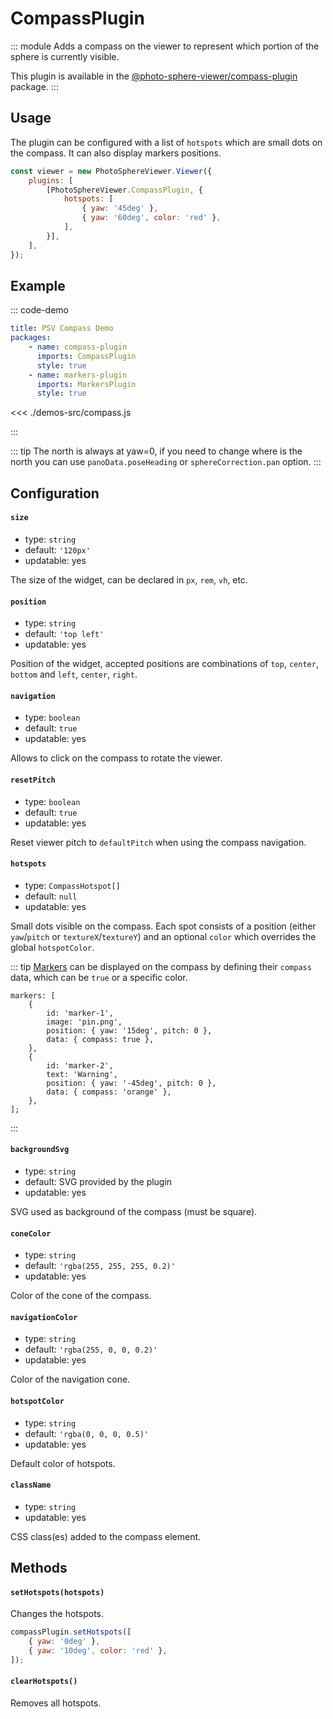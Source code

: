 # CompassPlugin <Badge text="Styles"/>

<Badges module="compass-plugin"/>

::: module
<ApiButton page="modules/CompassPlugin.html"/>
Adds a compass on the viewer to represent which portion of the sphere is currently visible.

This plugin is available in the [@photo-sphere-viewer/compass-plugin](https://www.npmjs.com/package/@photo-sphere-viewer/compass-plugin) package.
:::

## Usage

The plugin can be configured with a list of `hotspots` which are small dots on the compass. It can also display markers positions.

```js
const viewer = new PhotoSphereViewer.Viewer({
    plugins: [
        [PhotoSphereViewer.CompassPlugin, {
            hotspots: [
                { yaw: '45deg' }, 
                { yaw: '60deg', color: 'red' },
            ],
        }],
    ],
});
```

## Example

::: code-demo

```yaml
title: PSV Compass Demo
packages:
    - name: compass-plugin
      imports: CompassPlugin
      style: true
    - name: markers-plugin
      imports: MarkersPlugin
      style: true
```

<<< ./demos-src/compass.js

:::

::: tip
The north is always at yaw=0, if you need to change where is the north you can use `panoData.poseHeading` or `sphereCorrection.pan` option.
:::

## Configuration

#### `size`

-   type: `string`
-   default: `'120px'`
-   updatable: yes

The size of the widget, can be declared in `px`, `rem`, `vh`, etc.

#### `position`

-   type: `string`
-   default: `'top left'`
-   updatable: yes

Position of the widget, accepted positions are combinations of `top`, `center`, `bottom` and `left`, `center`, `right`.

#### `navigation`

-   type: `boolean`
-   default: `true`
-   updatable: yes

Allows to click on the compass to rotate the viewer.

#### `resetPitch`

-   type: `boolean`
-   default: `true`
-   updatable: yes

Reset viewer pitch to `defaultPitch` when using the compass navigation.

#### `hotspots`

-   type: `CompassHotspot[]`
-   default: `null`
-   updatable: yes

Small dots visible on the compass. Each spot consists of a position (either `yaw`/`pitch` or `textureX`/`textureY`) and an optional `color` which overrides the global `hotspotColor`.

::: tip
[Markers](./markers.md) can be displayed on the compass by defining their `compass` data, which can be `true` or a specific color.

```js{6,12}
markers: [
    {
        id: 'marker-1',
        image: 'pin.png',
        position: { yaw: '15deg', pitch: 0 },
        data: { compass: true },
    },
    {
        id: 'marker-2',
        text: 'Warning',
        position: { yaw: '-45deg', pitch: 0 },
        data: { compass: 'orange' },
    },
];
```

:::

#### `backgroundSvg`

-   type: `string`
-   default: SVG provided by the plugin
-   updatable: yes

SVG used as background of the compass (must be square).

#### `coneColor`

-   type: `string`
-   default: `'rgba(255, 255, 255, 0.2)'`
-   updatable: yes

Color of the cone of the compass.

#### `navigationColor`

-   type: `string`
-   default: `'rgba(255, 0, 0, 0.2)'`
-   updatable: yes

Color of the navigation cone.

#### `hotspotColor`

-   type: `string`
-   default: `'rgba(0, 0, 0, 0.5)'`
-   updatable: yes

Default color of hotspots.

#### `className`

-   type: `string`
-   updatable: yes

CSS class(es) added to the compass element.

## Methods

#### `setHotspots(hotspots)`

Changes the hotspots.

```js
compassPlugin.setHotspots([
    { yaw: '0deg' }, 
    { yaw: '10deg', color: 'red' },
]);
```

#### `clearHotspots()`

Removes all hotspots.
